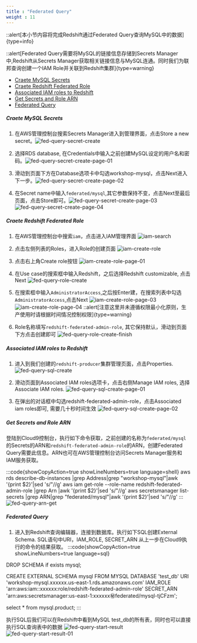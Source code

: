 ```yaml
---
title : "Federated Query"
weight : 11
---
```

::alert[本小节内容将完成Redshift通过Federated Query查询MySQL中的数据]{type=info}

::alert[Federated Query需要将MySQL的链接信息存储到Secrets Manager中,Redshift从Secrets Manager获取相关链接信息与MySQL连通。同时我们为联邦查询创建一个IAM Role并关联到Redshift集群]{type=warning}

- [Craete MySQL Secrets](#craete-mysql-secrets)
- [Craete Redshift Federated Role](#craete-redshift-federated-role)
- [Associated IAM roles to Redshift](#associated-iam-roles-to-redshift)
- [Get Secrets and Role ARN](#get-secrets-and-role-arn)
- [Federated Query](#federated-query)

##### Craete MySQL Secrets

1. 在AWS管理控制台搜索Secrets Manager进入到管理界面，点击Store a new secret。![fed-query-secret-create](/static/imgs/redshift/fed-query-secret-create.png)

2. 选择RDS database, 在Credentials中输入之前创建MySQL设定的用户名和密码。![fed-query-secret-create-page-01](/static/imgs/redshift/fed-query-secret-create-page-01.png)

3. 滑动到页面下方在Database选项卡中勾选workshop-mysql，点击Next进入下一步。![fed-query-secret-create-page-02](/static/imgs/redshift/fed-query-secret-create-page-02.png)

4. 在Secret name中输入`federated/mysql`,其它参数保持不变，点击Next至最后页面，点击Store即可。![fed-query-secret-create-page-03](/static/imgs/redshift/fed-query-secret-create-page-03.png) ![fed-query-secret-create-page-04](/static/imgs/redshift/fed-query-secret-create-page-04.png)

##### Craete Redshift Federated Role

1. 在AWS管理控制台中搜索`iam`，点击进入IAM管理界面 ![iam-search](/static/imgs/redshift/iam-search.png)

2. 点击左侧列表的Roles，进入Role的创建页面 ![iam-create-role](/static/imgs/redshift/iam-create-role.png)

3. 点击右上角Create role按钮 ![iam-create-role-page-01](/static/imgs/redshift/iam-create-role-page-01.png)

4. 在Use case的搜索框中输入Redshift，之后选择Redshift customizable, 点击Next ![fed-query-role-create](/static/imgs/redshift/fed-query-role-create.png)

5. 在搜索框中输入`AdministratorAccess`,之后按Enter建，在搜索列表中勾选`AdministratorAccess`,点击Next ![iam-create-role-page-03](/static/imgs/redshift/iam-create-role-page-03.png) ![iam-create-role-page-04](/static/imgs/redshift/iam-create-role-page-04.png)
  ::alert[注意这里并未遵循权限最小化原则，生产使用时请根据时间情况控制权限]{type=warning}

6. Role名称填写`redshift-federated-admin-role`, 其它保持默认，滑动到页面下方点击创建即可 ![fed-query-role-create-finish](/static/imgs/redshift/fed-query-role-create-finish.png)


##### Associated IAM roles to Redshift

1. 进入到我们创建的`redshift-producer`集群管理页面，点击Properties. ![fed-query-sql-create](/static/imgs/redshift/fed-query-sql-create.png)

2. 滑动页面到Associated IAM roles选项卡，点击右侧Manage IAM roles, 选择Associate IAM roles. ![fed-query-sql-create-page-01](/static/imgs/redshift/fed-query-sql-create-page-01.png)

3. 在弹出的对话框中勾选redshift-federated-admin-role，点击Associated iam roles即可, 需要几十秒时间生效 ![fed-query-sql-create-page-02](/static/imgs/redshift/fed-query-sql-create-page-02.png)

##### Get Secrets and Role ARN

登陆到Cloud9控制台，执行如下命令获取，之前创建的名称为`federated/mysql`的Secrets的ARN和`redshift-federated-admin-role`的ARN，创建Federated Query需要此信息。ARN也可在AWS管理控制台访问Secrets Manager服务和IAM服务获取。

:::code{showCopyAction=true showLineNumbers=true language=shell}
aws rds  describe-db-instances |grep Address|grep "workshop-mysql"|awk '{print $2}'|sed 's/\"//g'
aws iam  get-role --role-name redshift-federated-admin-role |grep Arn |awk '{print $2}'|sed 's/\"//g' 
aws secretsmanager list-secrets |grep ARN|grep "federated/mysql"|awk '{print $2}'|sed 's/\"//g'
:::
![fed-query-arn-get](/static/imgs/redshift/fed-query-arn-get.png)

##### Federated Query

1. 进入到Redshift查询编辑器，连接到数据库。执行如下SQL创建External Schema. SQL语句中URI，IAM_ROLE, SECRET_ARN 从上一步在Cloud9执行的命令的结果获取。
:::code{showCopyAction=true showLineNumbers=true language=sql}

DROP SCHEMA if exists mysql;

CREATE EXTERNAL SCHEMA mysql
FROM MYSQL
DATABASE 'test_db'
URI 'workshop-mysql.xxxxxx.us-east-1.rds.amazonaws.com'
IAM_ROLE 'arn:aws:iam::xxxxxx:role/redshift-federated-admin-role'
SECRET_ARN 'arn:aws:secretsmanager:us-east-1:xxxxxx:secret:federated/mysql-tjCFzm';

select * from mysql.product;
:::

执行SQL后我们可以在Redshift中看到MySQL test_db的所有表，同时也可以直接执行SQL查询表中的数据 ![fed-query-start-result](/static/imgs/redshift/fed-query-start-result.png) ![fed-query-start-result-01](/static/imgs/redshift/fed-query-start-result-01.png)

